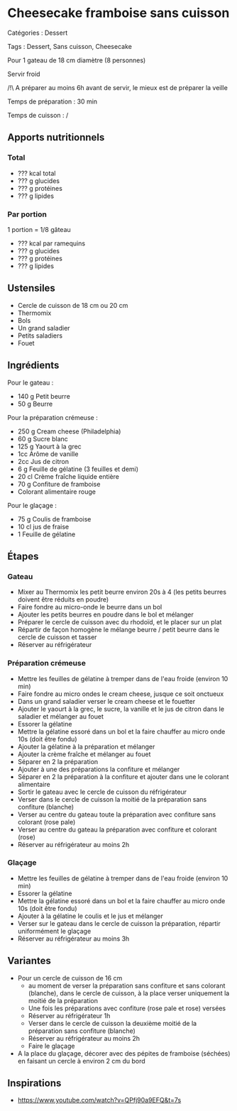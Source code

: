 # Cheesecake framboise sans cuisson

Catégories : Dessert

Tags : Dessert, Sans cuisson, Cheesecake

Pour 1 gateau de 18 cm diamètre (8 personnes)

Servir froid

/!\\ A préparer au moins 6h avant de servir, le mieux est de préparer la veille

Temps de préparation : 30 min

Temps de cuisson : /

## Apports nutritionnels

### Total

* ??? kcal total
* ??? g glucides
* ??? g protéines
* ??? g lipides

### Par portion

1 portion = 1/8 gâteau

* ??? kcal par ramequins
* ??? g glucides
* ??? g protéines
* ??? g lipides

## Ustensiles

* Cercle de cuisson de 18 cm ou 20 cm
* Thermomix
* Bols
* Un grand saladier
* Petits saladiers
* Fouet

## Ingrédients

Pour le gateau :

* 140 g Petit beurre
* 50 g Beurre

Pour la préparation crémeuse :

* 250 g Cream cheese (Philadelphia)
* 60 g Sucre blanc
* 125 g Yaourt à la grec
* 1cc Arôme de vanille
* 2cc Jus de citron
* 6 g Feuille de gélatine (3 feuilles et demi)
* 20 cl Crème fraîche liquide entière
* 70 g Confiture de framboise
* Colorant alimentaire rouge

Pour le glaçage :

* 75 g Coulis de framboise
* 10 cl jus de fraise
* 1 Feuille de gélatine

## Étapes

### Gateau

* Mixer au Thermomix les petit beurre environ 20s à 4 (les petits beurres doivent être réduits en poudre)
* Faire fondre au micro-onde le beurre dans un bol
* Ajouter les petits beurres en poudre dans le bol et mélanger
* Préparer le cercle de cuisson avec du rhodoïd, et le placer sur un plat
* Répartir de façon homogène le mélange beurre / petit beurre dans le cercle de cuisson et tasser
* Réserver au réfrigérateur

### Préparation crémeuse

* Mettre les feuilles de gélatine à tremper dans de l'eau froide (environ 10 min)
* Faire fondre au micro ondes le cream cheese, jusque ce soit onctueux
* Dans un grand saladier verser le cream cheese et le fouetter
* Ajouter le yaourt à la grec, le sucre, la vanille et le jus de citron dans le saladier et mélanger au fouet
* Essorer la gélatine
* Mettre la gélatine essoré dans un bol et la faire chauffer au micro onde 10s (doit être fondu)
* Ajouter la gélatine à la préparation et mélanger
* Ajouter la crème fraîche et mélanger au fouet
* Séparer en 2 la préparation
* Ajouter à une des préparations la confiture et mélanger
* Séparer en 2 la préparation à la confiture et ajouter dans une le colorant alimentaire
* Sortir le gateau avec le cercle de cuisson du réfrigérateur
* Verser dans le cercle de cuisson la moitié de la préparation sans confiture (blanche)
* Verser au centre du gateau toute la préparation avec confiture sans colorant (rose pale)
* Verser au centre du gateau la préparation avec confiture et colorant (rose)
* Réserver au réfrigérateur au moins 2h

### Glaçage

* Mettre les feuilles de gélatine à tremper dans de l'eau froide (environ 10 min)
* Essorer la gélatine
* Mettre la gélatine essoré dans un bol et la faire chauffer au micro onde 10s (doit être fondu)
* Ajouter à la gélatine le coulis et le jus et mélanger
* Verser sur le gateau dans le cercle de cuisson la préparation, répartir uniformément le glaçage
* Réserver au réfrigérateur au moins 3h

## Variantes

* Pour un cercle de cuisson de 16 cm
  * au moment de verser la préparation sans confiture et sans colorant (blanche), dans le cercle de cuisson, à la place verser uniquement la moitié de la préparation
  * Une fois les préparations avec confiture (rose pale et rose) versées
  * Réserver au réfrigérateur 1h
  * Verser dans le cercle de cuisson la deuxième moitié de la préparation sans confiture (blanche)
  * Réserver au réfrigérateur au moins 2h
  * Faire le glaçage
* A la place du glaçage, décorer avec des pépites de framboise (séchées) en faisant un cercle à environ 2 cm du bord

## Inspirations

* https://www.youtube.com/watch?v=QPfj90a9EFQ&t=7s
